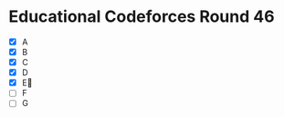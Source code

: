 # Educational Codeforces Round 46

- [x] A
- [x] B
- [x] C
- [x] D
- [x] E:bookmark_tabs:
- [ ] F
- [ ] G
